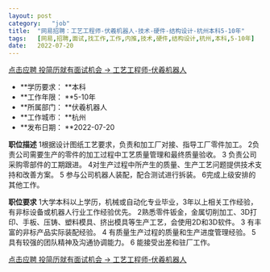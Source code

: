 ```yaml
---
layout:	post
category:	"job"
title:	"网易招聘：工艺工程师-伏羲机器人-技术-硬件-结构设计-杭州本科5-10年"
tags:	[网易,招聘,面试,找工作,工作,内推,技术,硬件,结构设计,杭州,本科,5-10年]
date:	2022-07-20
---
```


[点击应聘 投简历就有面试机会 -> 工艺工程师-伏羲机器人](http://mobile.bole.netease.com/bole/boleDetail?id=41508&employeeId=346f03c3cda5f04c&key=all)



- **学历要求： **本科
- **工作年限： **5-10年
- **所属部门： **伏羲机器人
- **工作城市： **杭州
- **发布日期： **2022-07-20



**职位描述**
1根据设计图纸工艺要求，负责和加工厂对接、指导工厂零件加工。
2负责公司需要生产的零件的加工过程中工艺质量管理和最终质量验收。
3 负责公司采购零部件的工期跟进。
4对生产过程中所产生的质量、生产工艺问题提供技术支持和改善方案。
5 参与公司机器人装配，配合测试进行拆装。
6完成上级安排的其他工作。
  




**职位要求**
1大学本科以上学历，机械或自动化专业毕业，3年以上相关工作经验，有非标设备或机器人行业工作经验优先。
2熟悉零件钣金，金属切削加工、3D打印、手板、压铸、塑料模具、挤出模具等生产工艺，会使用2D和3D软件。
 3 有丰富的非标产品实际装配经验。
4 有质量生产过程的质量和生产进度管理经验。
5 具有较强的团队精神及沟通协调能力。
6 能接受出差和驻厂工作。



[点击应聘 投简历就有面试机会 -> 工艺工程师-伏羲机器人](http://mobile.bole.netease.com/bole/boleDetail?id=41508&employeeId=346f03c3cda5f04c&key=all)